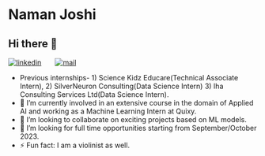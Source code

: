 # Naman Joshi
## Hi there 👋
[![linkedin](https://github.com/arpit-dwivedi/arpit-dwivedi.github.io/blob/master/assets/img/Webp.net-resizeimage.png)](https://www.linkedin.com/in/namanjoshi26/)&nbsp;&nbsp;&nbsp;&nbsp;&nbsp;&nbsp;&nbsp;[![mail](https://github.com/arpit-dwivedi/arpit-dwivedi/blob/master/m1.png)](mailto:joshinaman1741@gmail.com)
- Previous internships- 1) Science Kidz Educare(Technical Associate Intern), 2) SilverNeuron Consulting(Data Science Intern) 3) Iha Consulting Services Ltd(Data Science Intern).
- 🔭 I’m currently involved in an extensive course in the domain of Applied AI and working as a Machine Learning Intern at Quixy.  
- 👯 I’m looking to collaborate on exciting projects based on ML models.
- 🤔 I’m looking for full time opportunities starting from September/October 2023.
- ⚡ Fun fact: I am a violinist as well.

